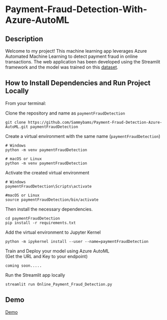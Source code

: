 # Payment-Fraud-Detection-With-Azure-AutoML

## Description

Welcome to my project! This machine learning app leverages Azure Automated Machine Learning to detect payment fraud in online transactions. The web application has been developed using the Streamlit framework and the model was trained on this [dataset](https://www.kaggle.com/datasets/jainilcoder/online-payment-fraud-detection).

## How to Install Dependencies and Run Project Locally

From your terminal:

Clone the repository and name as `paymentFraudDetection`

```
git clone https://github.com/Sammybams/Payment-Fraud-Detection-Azure-AutoML.git paymentFraudDetection
```

Create a virtual environment with the same name (`paymentFraudDetection`)

```
# Windows
python -m venv paymentFraudDetection

# macOS or Linux
python -m venv paymentFraudDetection
```

Activate the created virtual environment
```
# Windows
paymentFraudDetection\Scripts\activate

#macOS or Linux
source paymentFraudDetection/bin/activate
```

Then install the necessary dependencies.

``` 
cd paymentFraudDetection
pip install -r requirements.txt
```


Add the virtual environment to Jupyter Kernel
```
python -m ipykernel install --user --name=paymentFraudDetection
```

Train and Deploy your model using Azure AutoML<br>
(Get the URL and Key to your endpoint)
```
coming soon.....
```

Run the Streamlit app locally

```
streamlit run Online_Payment_Fraud_Detection.py
```

## Demo

[Demo](https://github.com/Sammybams/Payment-Fraud-Detection-Azure-AutoML/assets/64220829/4e33f762-38d5-4a84-9bfb-5bd2bab24fb0)